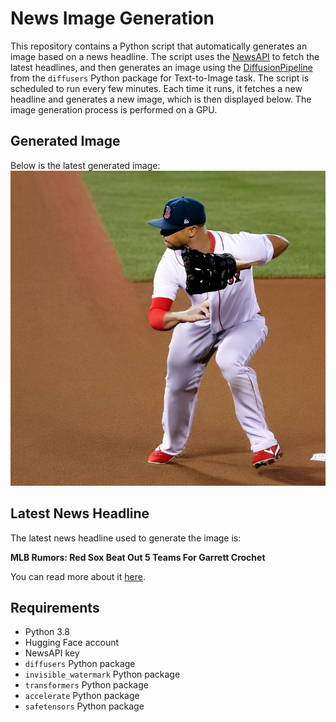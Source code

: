 # News Image Generation
This repository contains a Python script that automatically generates an image based on a news headline. The script uses the [NewsAPI](https://newsapi.org/) to fetch the latest headlines, and then generates an image using the [DiffusionPipeline](https://github.com/huggingface/diffusers) from the `diffusers` Python package for Text-to-Image task.
The script is scheduled to run every few minutes. Each time it runs, it fetches a new headline and generates a new image, which is then displayed below. The image generation process is performed on a GPU.

## Generated Image
Below is the latest generated image:
![Generated Image](image.png)

## Latest News Headline
The latest news headline used to generate the image is:

**MLB Rumors: Red Sox Beat Out 5 Teams For Garrett Crochet**

You can read more about it [here](https://news.google.com/rss/articles/CBMiiAFBVV95cUxNcWZHS1pXbTJpOEtuenFpREVSZXZlb29YVm9ZMWVzRWxOam1zY0hFcC14WnRPblBjUm9ZSWRQYldhV0hRdmhpeEtyOExNMWF2ZTFhWUlYUmIzUUdzcmlsTEVIdkVSVGhqT0hUNUhqQ1gzbXNpOHNDZ1FqLUJ6N3BESWU4YVhuSl9H0gGOAUFVX3lxTE5IT0FnaDlvSVRlY290bmpUZ00xZXNFNzg5ZTJZcDh4SFRWX3V3LXBtMDR1NXQtUzZrRzYxQ0JFeF9GUGZtY0NQTkNVaXRJWFNvQUxuNTk0ajNiRDFJdFNMaTBFSjBBcHl6eWpqZ2diODNqT2lsbS1vcU5uQnhjcV9HeG9lZHRDekZtSmkzT1E?oc=5).

## Requirements
- Python 3.8
- Hugging Face account
- NewsAPI key
- `diffusers` Python package
- `invisible_watermark` Python package
- `transformers` Python package
- `accelerate` Python package
- `safetensors` Python package

